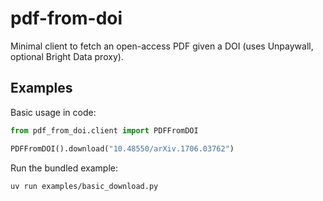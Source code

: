 # pdf-from-doi

Minimal client to fetch an open-access PDF given a DOI (uses Unpaywall, optional Bright Data proxy).

## Examples

Basic usage in code:

```python
from pdf_from_doi.client import PDFFromDOI

PDFFromDOI().download("10.48550/arXiv.1706.03762")
```

Run the bundled example:

```bash
uv run examples/basic_download.py
```
